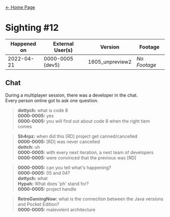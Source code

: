 [← Home Page](../README.md)

# Sighting #12
| Happened on | External User(s) | Version         | Footage      |
| ----------  | ---------------- | --------------- | ------------ |
| 2022-04-21  | 0000-0005 (dev5) | 1605_unpreview2 | *No Footage* |

## Chat
During a multiplayer session, there was a developer in the chat.  
Every person online got to ask one question.
> **dottych:** what is code 8  
> **0000-0005:** yes  
> **0000-0005:** you will find out about code 8 when the right tiem comes  

> **Sh4rpz:** when did this [RD] project get canned/cancelled  
> **0000-0005:** [RD] was never cancelled  
> **dottch:** uh  
> **0000-0005:** with every next iteration, a next team of developers  
> **0000-0005:** were convinced that the previous was [RD]  

> **0000-0005:** can you tell what's happening?  
> **0000-0005:** 05 and 04?  
> **dottych:** what  
> **Hypah:** What does 'ph' stand for?  
> **0000-0005:** project handle  

> **RetroGamingNow:** what is the connection between the Java versions and Pocket Edition?  
> **0000-0005:** malevolent architecture  
